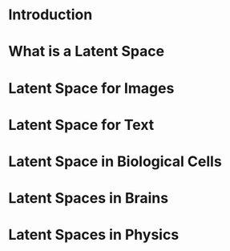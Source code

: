 # Introduction



# What is a Latent Space


# Latent Space for Images


# Latent Space for Text


# Latent Space in Biological Cells


# Latent Spaces in Brains



# Latent Spaces in Physics
